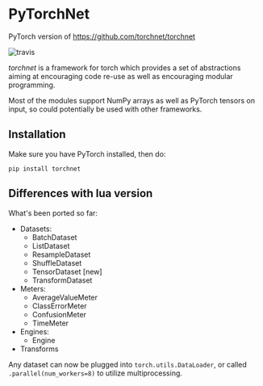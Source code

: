 PyTorchNet
==========

PyTorch version of https://github.com/torchnet/torchnet

![travis](https://travis-ci.org/pytorch/tnt.svg?branch=master)

_torchnet_ is a framework for torch which provides a set of abstractions aiming
at encouraging code re-use as well as encouraging modular programming.

Most of the modules support NumPy arrays as well as PyTorch tensors on input,
so could potentially be used with other frameworks.

## Installation

Make sure you have PyTorch installed, then do:

```buildoutcfg
pip install torchnet
```

## Differences with lua version

What's been ported so far:

 * Datasets:
   * BatchDataset
   * ListDataset
   * ResampleDataset
   * ShuffleDataset
   * TensorDataset [new]
   * TransformDataset
 * Meters:
   * AverageValueMeter
   * ClassErrorMeter
   * ConfusionMeter
   * TimeMeter
 * Engines:
   * Engine
 * Transforms
 
 Any dataset can now be plugged into `torch.utils.DataLoader`, or called
 `.parallel(num_workers=8)` to utilize multiprocessing.
